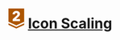 # [![](../../../../assets/24q3/tier/4.svg)](https://solved.ac/contribute/6765) [Icon Scaling](https://www.acmicpc.net/problem/6765)

